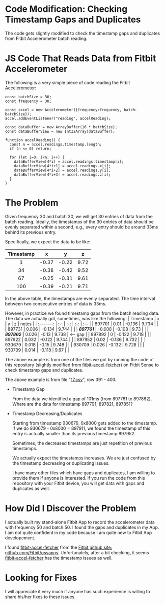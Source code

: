 # Code Modification: Checking Timestamp Gaps and Duplicates
The code gets slightly modified to check the timestamp gaps and duplicates from Fitbit Accelerometer batch reading.

# JS Code That Reads Data from Fitbit Accelerometer
The following is a very simple piece of code reading the Fitbit Accelerometer:
```
const batchSize = 30;
const frequency = 30;

const accel = new Accelerometer({frequency:frequency, batch: batchSize});
accel.addEventListener("reading", accelReading);

const dataBuffer = new ArrayBuffer(16 * batchSize);
const dataBufferView = new Int32Array(dataBuffer);

function accelReading() {
  const n = accel.readings.timestamp.length;
  if (n <= 0) return;

  for (let i=0; i<n; i++) {
    dataBufferView[4*i] = accel.readings.timestamp[i];
    dataBufferView[4*i+1] = accel.readings.x[i];
    dataBufferView[4*i+2] = accel.readings.y[i];
    dataBufferView[4*i+3] = accel.readings.z[i];
  }
}
```

# The Problem
Given frequency 30 and batch 30, we will get 30 entries of data from the batch reading. Ideally, the timestamps of
the 30 entries of data should be evenly separated within a second, e.g., every entry should be around 33ms behind
its previous entry. 

Specifically, we expect the data to be like:

| Timestamp | x | y | z |
| :-------: | :-: | :-: | :-: |
| 1 | -0.37 | -0.22 | 9.72 |
| 34 | -0.38 | -0.42 | 9.52 |
| 67 | -0.25 | -0.31 | 9.61 |
| 100 | -0.39 | -0.21 | 9.71 |

In the above table, the timestamps are evenly separated. The time interval between two consecutive entries of data is 33ms.

However, in practice we found timestamp gaps from the batch reading data. The data we actually got, sometimes, was like the following:
| Timestamp | x | y | z | notes |
| :-------: | :-: | :-: | :-: | :-- |
| 897701 | 0.01 | -0.136 | 9.734 | |
| 897731 | 0.006 | -0.134 | 9.744 | |
| **_897761_** | -0.008 | -0.108 | 9.73 | |
| **_897862_** | 0.026 | -0.13 | 9.738 | <-- gap |
| 897892 | 0 | -0.122 | 9.718 | |
| 897922 | 0.032 | -0.122 | 9.744 | |
| 897952 | 0.02 | -0.136 | 9.732 | |
| 930679 | 0.018 | -0.15 | 9.748 | |
| 930709 | 0.026 | -0.132 | 9.728 | |
| 930739 | 0.014 | -0.118 | 9.67 | |

The above example is from one of the files we got by running the code of this repository (slightly modified from [fitbit-accel-fetcher](https://github.com/gondwanasoft/fitbit-accel-fetcher)) on Fitbit Sense to check timestamp gaps and duplicates. 

The above example is from file "[17.csv](/17.csv)", row 391 - 400. 

- Timestamp Gap
  
   From the data we identified a gap of 101ms (from 897761 to 897862). Where are the data for timestamp 897791, 897821, 897851?

- Timestamp Decreasing/Duplicates 

  Starting from timestamp 930679, 0x8000 gets added to the timestamp. If we do 930679 - 0x8000 = 897911, we found the timestamp of this entry is actually smaller than its previous timestamp 897952. 

  Sometimes, the decreased timestamps are just repetition of previous timestamps.

  We actually expect the timestamps increases. We are just confused by the timestamp decreasing or duplicating issues.

  I have many other files which have gaps and duplicates, I am willing to provide them if anyone is interested. If you run the code from this repository with your Fitbit device, you will get data with gaps and duplicates as well.


# How Did I Discover the Problem
I actually built my stand-alone Fitbit App to record the accelerometer data with frequency 50 and batch 50. I found the gaps and duplicates in my App. I am not quite confident in my code because I am quite new to Fitbit App developement.

I found [fitbit-accel-fetcher](https://github.com/gondwanasoft/fitbit-accel-fetcher) from the [Fitbit github site: github.com/Fitbit/ossapps](https://github.com/Fitbit/ossapps). Unfortunately, after a bit checking, it seems [fitbit-accel-fetcher](https://github.com/gondwanasoft/fitbit-accel-fetcher) has the timestamp issues as well.

# Looking for Fixes
I will appreciate it very much if anyone has such experience is willing to share his/her fixes to these issues.
